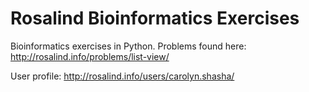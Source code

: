 # Rosalind Bioinformatics Exercises

Bioinformatics exercises in Python. Problems found here: http://rosalind.info/problems/list-view/

User profile: http://rosalind.info/users/carolyn.shasha/
